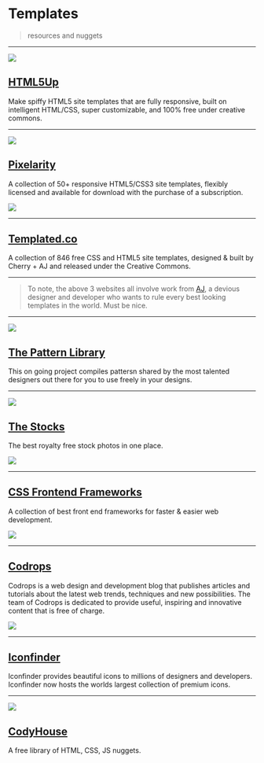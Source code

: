 # Templates

> resources and nuggets

---

![](http://html5up.net/uploads/images/twenty.jpg)

## [HTML5Up](http://html5up.net/)

Make spiffy HTML5 site templates that are fully responsive, built on intelligent HTML/CSS, super customizable, and 100% free under creative commons.

---

![](https://huacm.files.wordpress.com/2015/03/pixelarity.png)

## [Pixelarity](http://pixelarity.com/)

A collection of 50+ responsive HTML5/CSS3 site templates, flexibly licensed and available for download with the purchase of a subscription.

![](https://huacm.files.wordpress.com/2015/03/templated.png)

---

## [Templated.co](http://templated.co/)

A collection of 846
free CSS and HTML5 site
templates, designed &
built by Cherry + AJ and
released under the Creative Commons.

---

> To note, the above 3 websites all involve work from [AJ](https://twitter.com/n33co), a devious designer and developer who wants to rule every best looking templates in the world. Must be nice.

---

![](https://huacm.files.wordpress.com/2015/03/the-pattern-library.png)

## [The Pattern Library](http://thepatternlibrary.com/)

This on going project compiles pattersn shared by the most talented designers out there for you to  use freely in your designs.

---

![](https://huacm.files.wordpress.com/2015/03/thestocks-im.png)

## [The Stocks](http://thestocks.im/)

The best royalty free stock photos in one place.

![](https://huacm.files.wordpress.com/2015/03/cssframeworks.png)

---

## [CSS Frontend Frameworks](http://usablica.github.io/front-end-frameworks/compare.html)

A collection of best front end frameworks for faster & easier web development.

![](https://lh3.googleusercontent.com/-dnxopSaxu_o/UZDM-1XT2AI/AAAAAAAAA40/khgHSWKrG6Y/s630-fcrop64=1,00510000ffadffff/CodropsGPCover.jpg)

---

## [Codrops](http://tympanus.net/codrops/)

Codrops is a web design and development blog that publishes articles and tutorials about the latest web trends, techniques and new possibilities. The team of Codrops is dedicated to provide useful, inspiring and innovative content that is free of charge.

![](https://huacm.files.wordpress.com/2015/03/iconfinder.png)

---

## [Iconfinder](http://iconfinder.com)

Iconfinder provides beautiful icons to millions of designers and developers. Iconfinder now hosts the worlds largest collection of premium icons.

---

![](https://huacm.files.wordpress.com/2015/03/codyhouse.png)

## [CodyHouse](http://codyhouse.co/)

A free library of HTML, CSS, JS nuggets.
